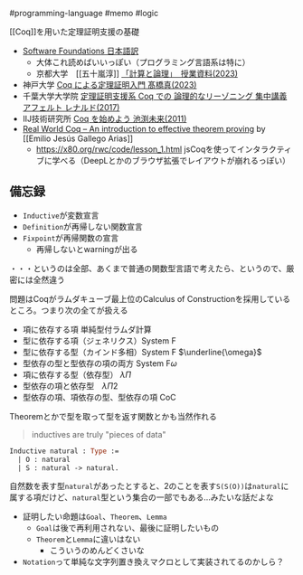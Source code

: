 #programming-language #memo #logic

[[Coq]]を用いた定理証明支援の基礎

- [Software Foundations 日本語訳](https://chiguri.info/sfja/)
	- 大体これ読めばいいっぽい（プログラミング言語系は特に）
	- 京都大学　[[五十嵐淳]] [「計算と論理」　授業資料(2023)](https://www.fos.kuis.kyoto-u.ac.jp/~igarashi/class/cal/)
- 神戸大学 [Coq による定理証明入門  髙橋真(2023)](http://herb.h.kobe-u.ac.jp/coq/coq.pdf)
- 千葉大学大学院 [定理証明支援系 Coq での 論理的なリーゾニング 集中講義 アフェルト レナルド(2017)](https://staff.aist.go.jp/reynald.affeldt/coq/riron.pdf)
- IIJ技術研究所 [Coq を始めよう 池渕未来(2011)](https://www.iijlab.net/activities/programming-coq/coqt1.html)
- [Real World Coq – An introduction to effective theorem proving](https://ejgallego.github.io/real-world-coq/) by  [[Emilio Jesús Gallego Arias]]
	- <https://x80.org/rwc/code/lesson_1.html> jsCoqを使ってインタラクティブに学べる（DeepLとかのブラウザ拡張でレイアウトが崩れるっぽい）
## 備忘録

- `Inductive`が変数宣言
- `Definition`が再帰しない関数宣言
- `Fixpoint`が再帰関数の宣言
	- 再帰しないとwarningが出る

・・・というのは全部、あくまで普通の関数型言語で考えたら、というので、厳密には全然違う

問題はCoqがラムダキューブ最上位のCalculus of Constructionを採用しているところ。つまり次の全てが扱える

- 項に依存する項 単純型付ラムダ計算
- 型に依存する項（ジェネリクス）System F
- 型に依存する型（カインド多相）System F $\underline{\omega}$
- 型依存の型と型依存の項の両方 System F$\omega$
- 項に依存する型（依存型） $\lambda\Pi$
- 型依存の項と依存型　$\lambda\Pi2$
- 型依存の項、項依存の型、型依存の項 CoC

Theoremとかで型を取って型を返す関数とかも当然作れる

> inductives are truly "pieces of data"

```ocaml
Inductive natural : Type :=
  | O : natural
  | S : natural -> natural.
```

自然数を表す型`natural`があったとすると、2のことを表す`S(S(O))`は`natural`に属する項だけど、`natural`型という集合の一部でもある…みたいな話だよな


- 証明したい命題は`Goal`、`Theorem`、`Lemma`
	- `Goal`は後で再利用されない、最後に証明したいもの
	- `Theorem`と`Lemma`に違いはない
		- こういうのめんどくさいな
- `Notation`って単純な文字列置き換えマクロとして実装されてるのかしら？

